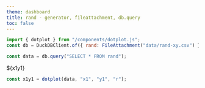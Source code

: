 ```yaml
---
theme: dashboard
title: rand - generator, fileattachment, db.query
toc: false
---
```


```js
import { dotplot } from "/components/dotplot.js";
const db = DuckDBClient.of({ rand: FileAttachment("data/rand-xy.csv") });
```

```js
const data = db.query("SELECT * FROM rand");
```

<div class="card">${x1y1}</div>

```js
const x1y1 = dotplot(data, "x1", "y1", "r");
```
